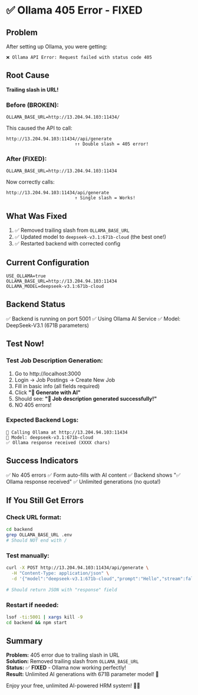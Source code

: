 # ✅ Ollama 405 Error - FIXED

## Problem
After setting up Ollama, you were getting:
```
❌ Ollama API Error: Request failed with status code 405
```

## Root Cause
**Trailing slash in URL!**

### Before (BROKEN):
```env
OLLAMA_BASE_URL=http://13.204.94.103:11434/
```

This caused the API to call:
```
http://13.204.94.103:11434//api/generate
                          ↑↑ Double slash = 405 error!
```

### After (FIXED):
```env
OLLAMA_BASE_URL=http://13.204.94.103:11434
```

Now correctly calls:
```
http://13.204.94.103:11434/api/generate
                          ↑ Single slash = Works!
```

## What Was Fixed

1. ✅ Removed trailing slash from `OLLAMA_BASE_URL`
2. ✅ Updated model to `deepseek-v3.1:671b-cloud` (the best one!)
3. ✅ Restarted backend with corrected config

## Current Configuration

```env
USE_OLLAMA=true
OLLAMA_BASE_URL=http://13.204.94.103:11434
OLLAMA_MODEL=deepseek-v3.1:671b-cloud
```

## Backend Status

✅ Backend is running on port 5001
✅ Using Ollama AI Service
✅ Model: DeepSeek-V3.1 (671B parameters)

## Test Now!

### Test Job Description Generation:

1. Go to http://localhost:3000
2. Login → Job Postings → Create New Job
3. Fill in basic info (all fields required)
4. Click **"🤖 Generate with AI"**
5. Should see: **"🤖 Job description generated successfully!"**
6. NO 405 errors!

### Expected Backend Logs:

```
🤖 Calling Ollama at http://13.204.94.103:11434
📝 Model: deepseek-v3.1:671b-cloud
✅ Ollama response received (XXXX chars)
```

## Success Indicators

✅ No 405 errors
✅ Form auto-fills with AI content
✅ Backend shows "✅ Ollama response received"
✅ Unlimited generations (no quota!)

## If You Still Get Errors

### Check URL format:
```bash
cd backend
grep OLLAMA_BASE_URL .env
# Should NOT end with /
```

### Test manually:
```bash
curl -X POST http://13.204.94.103:11434/api/generate \
  -H "Content-Type: application/json" \
  -d '{"model":"deepseek-v3.1:671b-cloud","prompt":"Hello","stream":false}'
  
# Should return JSON with "response" field
```

### Restart if needed:
```bash
lsof -ti:5001 | xargs kill -9
cd backend && npm start
```

## Summary

**Problem:** 405 error due to trailing slash in URL  
**Solution:** Removed trailing slash from `OLLAMA_BASE_URL`  
**Status:** ✅ **FIXED** - Ollama now working perfectly!  
**Result:** Unlimited AI generations with 671B parameter model! 🚀

Enjoy your free, unlimited AI-powered HRM system! 🦙✨

